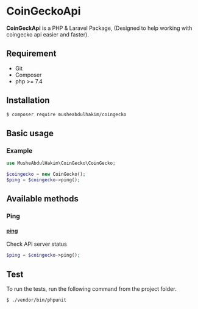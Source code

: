 # CoinGeckoApi


**CoinGeckApi** is a PHP & Laravel Package, (Designed to help working with coingecko api easier and faster).


## Requirement
- Git
- Composer
- php >= 7.4

<a name="Installation"></a>
## Installation

```bash
$ composer require musheabdulhakim/coingecko
```

## Basic usage


### Example
```php
use MusheAbdulHakim\CoinGecko\CoinGecko;

$coingecko = new CoinGecko();
$ping = $coingecko->ping();

```


## Available methods

### Ping

#### [ping](https://www.coingecko.com/api/documentations/v3#/ping/get_ping)

Check API server status

```php
$ping = $coingecko->ping();
```

## Test

To run the tests, run the following command from the project folder.

``` bash
$ ./vendor/bin/phpunit
```


